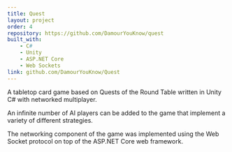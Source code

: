 ```yaml
---
title: Quest
layout: project
order: 4
repository: https://github.com/DamourYouKnow/quest
built_with:
    - C#
    - Unity
    - ASP.NET Core
    - Web Sockets
link: github.com/DamourYouKnow/Quest
---
```


A tabletop card game based on Quests of the Round Table written in Unity C# with networked multiplayer.

An infinite number of AI players can be added to the game that implement 
a variety of different strategies.

The networking component of the game was implemented using the Web Socket 
protocol on top of the ASP.NET Core web framework.